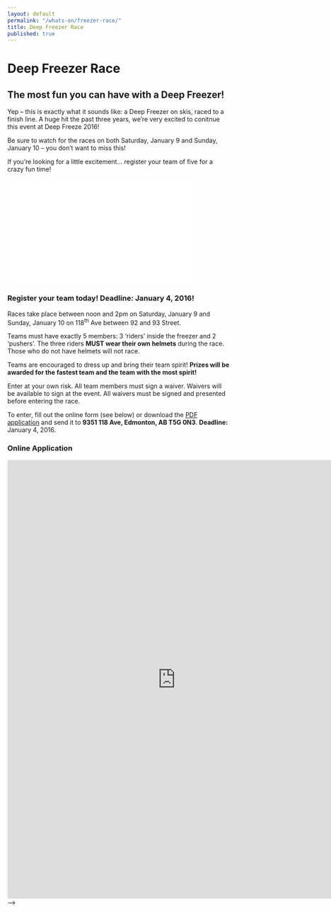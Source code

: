 ```yaml
---
layout: default
permalink: "/whats-on/freezer-race/"
title: Deep Freezer Race
published: true
---
```




# Deep Freezer Race

## The most fun you can have with a Deep Freezer!

Yep – this is exactly what it sounds like: a Deep Freezer on skis, raced to a finish line. A huge hit the past three years, we’re very excited to conitnue this event at Deep Freeze 2016!

Be sure to watch for the races on both Saturday, January 9 and Sunday, January 10 – you don’t want to miss this!

If you’re looking for a little excitement... register your team of five for a crazy fun time!

<iframe width="420" height="236" src="//www.youtube.com/embed/MeE6-7bGCt8" frameborder="0" allowfullscreen></iframe>


### Register your team today! Deadline: January 4, 2016!
Races take place between noon and 2pm on Saturday, January 9 and Sunday, January 10 on 118<sup>th</sup> Ave between 92 and 93 Street.

Teams must have exactly 5 members: 3 ‘riders’ inside the freezer and 2 ‘pushers’. The three riders **MUST wear their own helmets** during the race. Those who do not have helmets will not race.

Teams are encouraged to dress up and bring their team spirit! **Prizes will be awarded for the fastest team and the team with the most spirit!**

Enter at your own risk. All team members must sign a waiver. Waivers will be available to sign at the event. All waivers must be signed and presented before entering the race.

To enter, fill out the online form (see below) or download the [PDF application](https://www.dropbox.com/s/z9e0xkgd66k7hf5/DF2016-DeepFreezerRace-Application.pdf?dl=1) and send it to **9351 118 Ave, Edmonton, AB T5G 0N3**. **Deadline:** January 4, 2016.

### Online Application

<iframe width="760" height="991" frameborder="0" marginheight="0" marginwidth="0" src="https://docs.google.com/spreadsheet/embeddedform?formkey=dGYwMC1QMkk5YkM1N3R0blV5MUgxd1E6MQ"></iframe> -->

